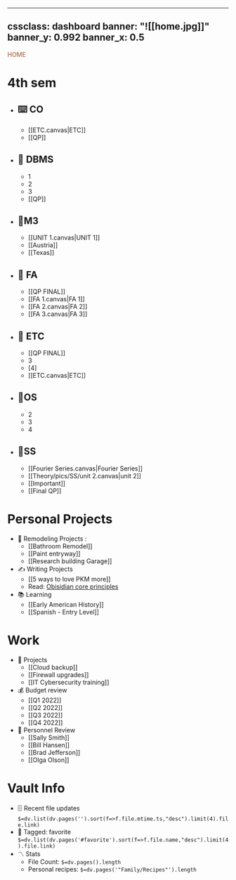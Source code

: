 
---
cssclass: dashboard
banner: "![[home.jpg]]"
banner_y: 0.992
banner_x: 0.5
---
<div class="title" style="color:Sienna">HOME</div>

# 4th sem
- ## ⌨️ CO 
	 - [[ETC.canvas|ETC]]
	- [[QP]]
- ## 💽 DBMS 
	- 1
	- 2
	- 3
	- [[QP]]

- ## 📐M3 
	- [[UNIT 1.canvas|UNIT 1]]
	- [[Austria]]
	- [[Texas]]  

- ## 💸 FA
	- [[QP FINAL]]
	- [[FA 1.canvas|FA 1]]
	- [[FA 2.canvas|FA 2]]
	- [[FA 3.canvas|FA 3]]
- ## 📢 ETC

	- [[QP FINAL]]
	- 3
	- [4]
	- [[ETC.canvas|ETC]]
- ## 🐧OS
	- 2
	- 3
	- 4
- ## 🚥SS
	- [[Fourier Series.canvas|Fourier Series]]
	- [[Theory/pics/SS/unit 2.canvas|unit 2]]
	- [[Important]]
	- [[Final QP]]
 # Personal Projects
- 🏡 Remodeling Projects :
	- [[Bathroom Remodel]]
	- [[Paint entryway]]
	- [[Research building Garage]] 
 - ✍️ Writing Projects
	- [[5 ways to love PKM more]]
	- Read: [Obisidian core principles](https://tfthacker.medium.com/obsidian-understanding-its-core-design-principles-7f3fafbd6e36)
- 📚 Learning
	- [[Early American History]]
	- [[Spanish - Entry Level]]

# Work
- 💼 Projects
	- [[Cloud backup]]
	- [[Firewall upgrades]]
	- [[IT Cybersecurity training]]
- 💰 Budget review
	- [[Q1 2022]]
	- [[Q2 2022]]
	- [[Q3 2022]]
	- [[Q4 2022]]
- 👥 Personnel Review
	- [[Sally Smith]]
	- [[Bill Hansen]]
	- [[Brad Jefferson]]
	- [[Olga Olson]]

# Vault Info
- 🗄️ Recent file updates
 `$=dv.list(dv.pages('').sort(f=>f.file.mtime.ts,"desc").limit(4).file.link)`
- 🔖 Tagged:  favorite 
 `$=dv.list(dv.pages('#favorite').sort(f=>f.file.name,"desc").limit(4).file.link)`
- 〽️ Stats
	-  File Count: `$=dv.pages().length`
	-  Personal recipes: `$=dv.pages('"Family/Recipes"').length`